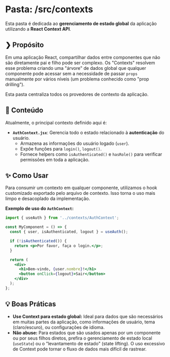 # Pasta: /src/contexts

Esta pasta é dedicada ao **gerenciamento de estado global** da aplicação utilizando a **React Context API**.

## ❯ Propósito

Em uma aplicação React, compartilhar dados entre componentes que não são diretamente pai e filho pode ser complexo. Os "Contexts" resolvem esse problema criando uma "árvore" de dados global que qualquer componente pode acessar sem a necessidade de passar `props` manualmente por vários níveis (um problema conhecido como "prop drilling").

Esta pasta centraliza todos os provedores de contexto da aplicação.

## 📂 Conteúdo

Atualmente, o principal contexto definido aqui é:

-   **`AuthContext.jsx`**: Gerencia todo o estado relacionado à **autenticação** do usuário.
    -   Armazena as informações do usuário logado (`user`).
    -   Expõe funções para `login()`, `logout()`.
    -   Fornece helpers como `isAuthenticated()` e `hasRole()` para verificar permissões em toda a aplicação.

## ✨ Como Usar

Para consumir um contexto em qualquer componente, utilizamos o hook customizado exportado pelo arquivo de contexto. Isso torna o uso mais limpo e desacoplado da implementação.

**Exemplo de uso do `AuthContext`:**

```jsx
import { useAuth } from '../contexts/AuthContext';

const MyComponent = () => {
  const { user, isAuthenticated, logout } = useAuth();

  if (!isAuthenticated()) {
    return <p>Por favor, faça o login.</p>;
  }

  return (
    <div>
      <h1>Bem-vindo, {user.nombre}!</h1>
      <button onClick={logout}>Sair</button>
    </div>
  );
};
```

## 💡 Boas Práticas

-   **Use Context para estado global:** Ideal para dados que são necessários em muitas partes da aplicação, como informações de usuário, tema (claro/escuro), ou configurações de idioma.
-   **Não abuse:** Para estados que são usados apenas por um componente ou por seus filhos diretos, prefira o gerenciamento de estado local (`useState`) ou o "levantamento de estado" (state lifting). O uso excessivo de Context pode tornar o fluxo de dados mais difícil de rastrear.